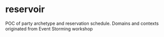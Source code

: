 # reservoir

POC of party archetype and reservation schedule. Domains and contexts originated from Event Storming workshop